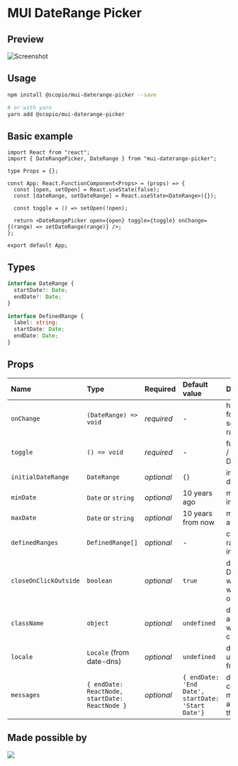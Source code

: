 # MUI DateRange Picker

## Preview

![Screenshot](/screenshot.png?raw=true "Screenshot")

## Usage

```bash
npm install @scopio/mui-daterange-picker --save

# or with yarn
yarn add @scopio/mui-daterange-picker
```

## Basic example

```tsx
import React from "react";
import { DateRangePicker, DateRange } from "mui-daterange-picker";

type Props = {};

const App: React.FunctionComponent<Props> = (props) => {
  const [open, setOpen] = React.useState(false);
  const [dateRange, setDateRange] = React.useState<DateRange>({});

  const toggle = () => setOpen(!open);

  return <DateRangePicker open={open} toggle={toggle} onChange={(range) => setDateRange(range)} />;
};

export default App;
```

## Types

```ts
interface DateRange {
  startDate?: Date;
  endDate?: Date;
}

interface DefinedRange {
  label: string;
  startDate: Date;
  endDate: Date;
}
```

## Props

| Name                  | Type                                           | Required   | Default value                                     | Description                                                           |
| :-------------------- | :--------------------------------------------- | :--------- | :------------------------------------------------ | :-------------------------------------------------------------------- |
| `onChange`            | `(DateRange) => void`                          | _required_ | -                                                 | handler function for providing selected date range                    |
| `toggle`              | `() => void`                                   | _required_ | -                                                 | function to show / hide the DateRangePicker                           |
| `initialDateRange`    | `DateRange`                                    | _optional_ | `{}`                                              | initially selected date range                                         |
| `minDate`             | `Date` or `string`                             | _optional_ | 10 years ago                                      | min date allowed in range                                             |
| `maxDate`             | `Date` or `string`                             | _optional_ | 10 years from now                                 | max date allowed in range                                             |
| `definedRanges`       | `DefinedRange[]`                               | _optional_ | -                                                 | custom defined ranges to show in the list                             |
| `closeOnClickOutside` | `boolean`                                      | _optional_ | `true`                                            | defines if DateRangePicker will be closed when clicking outside of it |
| `className`           | `object`                                       | _optional_ | `undefined`                                       | defines additional wrapper style classes                              |
| `locale`              | `Locale` (from date-dns)                       | _optional_ | `undefined`                                       | defines locale to use (from date-fns package)                         |
| `messages`            | `{ endDate: ReactNode, startDate: ReactNode }` | _optional_ | `{ endDate: 'End Date', startDate: 'Start Date'}` | defines component messages to allow changing them for i18n            |

## Made possible by

<a href="https://github.com/ricard33/mui-daterange-picker/graphs/contributors">
  <img src="https://contributors-img.web.app/image?repo=ricard33/mui-daterange-picker" />
</a>
